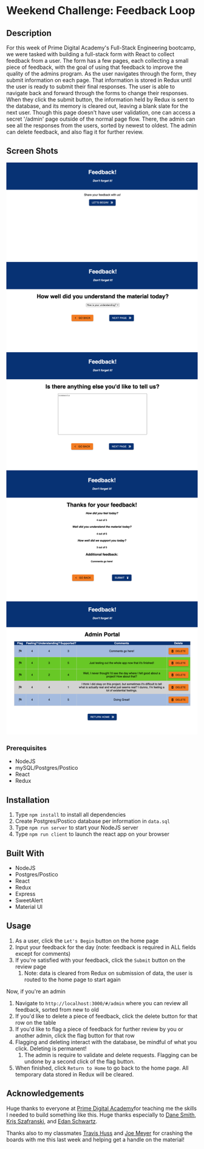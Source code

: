 # Weekend Challenge: Feedback Loop

## Description
For this week of Prime Digital Academy's Full-Stack Engineering bootcamp, we were tasked with building a full-stack form with React to collect feedback from a user. The form has a few pages, each collecting a small piece of feedback, with the goal of using that feedback to improve the quality of the admins program. As the user navigates through the form, they submit information on each page. That information is stored in Redux until the user is ready to submit their final responses. The user is able to navigate back and forward through the forms to change their responses. When they click the submit button, the information held by Redux is sent to the database, and its memory is cleared out, leaving a blank slate for the next user. Though this page doesn't have user validation, one can access a secret '/admin' page outside of the normal page flow. There, the admin can see all the responses from the users, sorted by newest to oldest. The admin can delete feedback, and also flag it for further review.

## Screen Shots
![Home page](/public/images/home.png)
![A page from the form](/public/images/form.png)
![User can submit custom comments](/public/images/comments.png)
![Final approval](/public/images/submit.png)
![Admin view](/public/images/admin.png)

### Prerequisites
* NodeJS
* mySQL/Postgres/Postico
* React
* Redux

## Installation
1. Type `npm install` to install all dependencies
1. Create Postgres/Postico database per information in `data.sql`
1. Type `npm run server` to start your NodeJS server
1. Type `npm run client` to launch the react app on your browser

## Built With
* NodeJS
* Postgres/Postico
* React
* Redux
* Express
* SweetAlert
* Material UI

## Usage
1. As a user, click the `Let's Begin` button on the home page
1. Input your feedback for the day (note: feedback is required in ALL fields except for comments)
1. If you're satisfied with your feedback, click the `Submit` button on the review page
    1. Note: data is cleared from Redux on submission of data, the user is routed to the home page to start again

Now, if you're an admin
1. Navigate to `http://localhost:3000/#/admin` where you can review all feedback, sorted from new to old
1. If you'd like to delete a piece of feedback, click the delete button for that row on the table
1. If you'd like to flag a piece of feedback for further review by you or another admin, click the flag button for that row
1. Flagging and deleting interact with the database, be mindful of what you click. Deleting is permanent!
    1. The admin is require to validate and delete requests. Flagging can be undone by a second click of the flag button.
1. When finished, click `Return to Home` to go back to the home page. All temporary data stored in Redux will be cleared.

## Acknowledgements
Huge thanks to everyone at [Prime Digital Academy](http://primeacademy.io)for teaching me the skills I needed to build something like this. Huge thanks especially to [Dane Smith](), [Kris Szafranski](https://github.com/kdszafranski), and [Edan Schwartz](https://github.com/eschwartz).

Thanks also to my classmates [Travis Huss](https://github.com/travisjhuss) and [Joe Meyer](https://github.com/meyerj19) for crashing the boards with me this last week and helping get a handle on the material!
